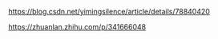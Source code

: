 https://blog.csdn.net/yimingsilence/article/details/78840420

https://zhuanlan.zhihu.com/p/341666048
